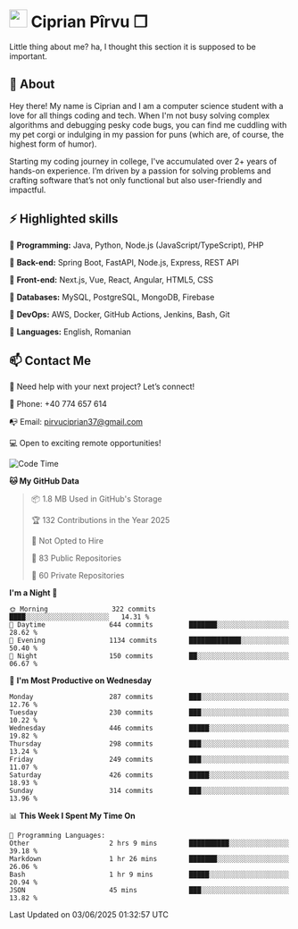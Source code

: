 # <img height="32px" src="https://user-images.githubusercontent.com/74038190/216122041-518ac897-8d92-4c6b-9b3f-ca01dcaf38ee.png"> Ciprian Pîrvu ❐ </h1>

Little thing about me? ha, I thought this section it is supposed to be important.

## 🧐 About

Hey there! My name is Ciprian and I am a computer science student with a love for all things coding and tech. When I'm not busy solving complex algorithms and debugging pesky code bugs, you can find me cuddling with my pet corgi or indulging in my passion for puns (which are, of course, the highest form of humor).

Starting my coding journey in college, I've accumulated over 2+ years of hands-on experience. I’m driven by a passion for solving problems and crafting software that’s not only functional but also user-friendly and impactful.


## ⚡ Highlighted skills

🎯 **Programming:** Java, Python, Node.js (JavaScript/TypeScript), PHP

🎯 **Back-end:** Spring Boot, FastAPI, Node.js, Express, REST API

🎯 **Front-end:** Next.js, Vue, React, Angular, HTML5, CSS

🎯 **Databases:** MySQL, PostgreSQL, MongoDB, Firebase

🎯 **DevOps:** AWS, Docker, GitHub Actions, Jenkins, Bash, Git

🎯 **Languages:** English, Romanian



## 📫 Contact Me

🤝 Need help with your next project? Let’s connect!

📱 Phone: +40 774 657 614

📭 Email: pirvuciprian37@gmail.com


💻 Open to exciting remote opportunities!

<!--START_SECTION:waka-->
![Code Time](http://img.shields.io/badge/Code%20Time-2%2C326%20hrs%2025%20mins-blue)

**🐱 My GitHub Data** 

> 📦 1.8 MB Used in GitHub's Storage 
 > 
> 🏆 132 Contributions in the Year 2025
 > 
> 🚫 Not Opted to Hire
 > 
> 📜 83 Public Repositories 
 > 
> 🔑 60 Private Repositories 
 > 
**I'm a Night 🦉** 

```text
🌞 Morning                322 commits         ████░░░░░░░░░░░░░░░░░░░░░   14.31 % 
🌆 Daytime                644 commits         ███████░░░░░░░░░░░░░░░░░░   28.62 % 
🌃 Evening                1134 commits        █████████████░░░░░░░░░░░░   50.40 % 
🌙 Night                  150 commits         ██░░░░░░░░░░░░░░░░░░░░░░░   06.67 % 
```
📅 **I'm Most Productive on Wednesday** 

```text
Monday                   287 commits         ███░░░░░░░░░░░░░░░░░░░░░░   12.76 % 
Tuesday                  230 commits         ███░░░░░░░░░░░░░░░░░░░░░░   10.22 % 
Wednesday                446 commits         █████░░░░░░░░░░░░░░░░░░░░   19.82 % 
Thursday                 298 commits         ███░░░░░░░░░░░░░░░░░░░░░░   13.24 % 
Friday                   249 commits         ███░░░░░░░░░░░░░░░░░░░░░░   11.07 % 
Saturday                 426 commits         █████░░░░░░░░░░░░░░░░░░░░   18.93 % 
Sunday                   314 commits         ███░░░░░░░░░░░░░░░░░░░░░░   13.96 % 
```


📊 **This Week I Spent My Time On** 

```text
💬 Programming Languages: 
Other                    2 hrs 9 mins        ██████████░░░░░░░░░░░░░░░   39.18 % 
Markdown                 1 hr 26 mins        ███████░░░░░░░░░░░░░░░░░░   26.06 % 
Bash                     1 hr 9 mins         █████░░░░░░░░░░░░░░░░░░░░   20.94 % 
JSON                     45 mins             ███░░░░░░░░░░░░░░░░░░░░░░   13.82 % 
```


 Last Updated on 03/06/2025 01:32:57 UTC
<!--END_SECTION:waka-->
